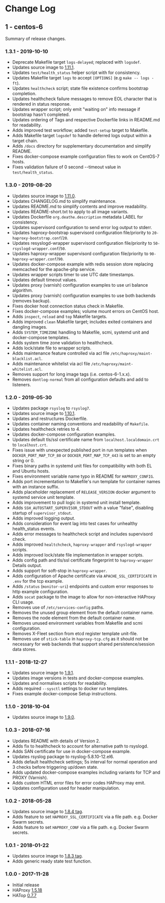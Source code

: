 # Change Log

## 1 - centos-6

Summary of release changes.

### 1.3.1 - 2019-10-10

- Deprecate Makefile target `logs-delayed`; replaced with `logsdef`.
- Updates source image to [1.11.1](https://github.com/jdeathe/centos-ssh/releases/tag/1.11.1).
- Updates `test/health_status` helper script with for consistency.
- Updates Makefile target `logs` to accept `[OPTIONS]` (e.g `make -- logs -ft`).
- Updates `healthcheck` script; state file existence confirms bootstrap completion.
- Updates healthcheck failure messages to remove EOL character that is rendered in status response.
- Updates wrapper script; only emit "waiting on" info message if bootstrap hasn't completed.
- Updates ordering of Tags and respective Dockerfile links in README.md for readability.
- Adds improved test workflow; added `test-setup` target to Makefile.
- Adds Makefile target `logsdef` to handle deferred logs output within a target chain.
- Adds `/docs` directory for supplementary documentation and simplify README.
- Fixes docker-compose example configuration files to work on CentOS-7 hosts.
- Fixes validation failure of 0 second --timeout value in `test/health_status`.

### 1.3.0 - 2019-08-20

- Updates source image to [1.11.0](https://github.com/jdeathe/centos-ssh/releases/tag/1.11.0).
- Updates CHANGELOG.md to simplify maintenance.
- Updates README.md to simplify contents and improve readability.
- Updates README-short.txt to apply to all image variants.
- Updates Dockerfile `org.deathe.description` metadata LABEL for consistency.
- Updates supervisord configuration to send error log output to stderr.
- Updates haproxy-bootstrap supervisord configuration file/priority to `20-haproxy-bootstrap.conf`/`20`.
- Updates resyslogd-wrapper supervisord configuration file/priority to `50-rsyslogd-wrapper.conf`/`50`.
- Updates haproxy-wrapper supervisord configuration file/priority to `90-haproxy-wrapper.conf`/`90`.
- Updates docker-compose example with redis session store replacing memcached for the apache-php service.
- Updates wrapper scripts timer to use UTC date timestamps.
- Updates default timeout values.
- Updates proxy (varnish) configuration examples to use uri balance algorithm.
- Updates proxy (varnish) configuration examples to use both backends (removes backup).
- Fixes docker host connection status check in Makefile.
- Fixes docker-compose examples; volume mount errors on CentOS host.
- Adds `inspect`, `reload` and `top` Makefile targets.
- Adds improved `clean` Makefile target; includes exited containers and dangling images.
- Adds `SYSTEM_TIMEZONE` handling to Makefile, scmi, systemd unit and docker-compose templates.
- Adds system time zone validation to healthcheck.
- Adds lock/state file to wrapper scripts.
- Adds maintenance feature controlled via acl file `/etc/haproxy/maint-blacklist.acl`.
- Adds maintenance whitelist via acl file `/etc/haproxy/maint-whitelist.acl`.
- Removes support for long image tags (i.e. centos-6-1.x.x).
- Removes `dontlog-normal` from all configuration defaults and add to listeners.

### 1.2.0 - 2019-05-30

- Updates package `rsyslog` to `rsyslog7`.
- Updates source image to [1.10.1](https://github.com/jdeathe/centos-ssh/releases/tag/1.10.1).
- Updates and restructures Dockerfile.
- Updates container naming conventions and readability of `Makefile`.
- Updates healthcheck retries to 4.
- Updates docker-compose configuration examples.
- Updates default tls/ssl certificate name from `localhost.localdomain.crt` to `localhost.crt`.
- Fixes issue with unexpected published port in run templates when `DOCKER_PORT_MAP_TCP_80` or `DOCKER_PORT_MAP_TCP_443` is set to an empty string or 0.
- Fixes binary paths in systemd unit files for compatibility with both EL and Ubuntu hosts.
- Fixes environment variable name typo in README for `HAPROXY_CONFIG`.
- Adds port incrementation to Makefile's run template for container names with an instance suffix.
- Adds placeholder replacement of `RELEASE_VERSION` docker argument to systemd service unit template.
- Adds improvement to pull logic in systemd unit install template.
- Adds `SSH_AUTOSTART_SUPERVISOR_STDOUT` with a value "false", disabling startup of `supervisor_stdout`.
- Adds improved logging output.
- Adds consideration for event lag into test cases for unhealthy health_status events.
- Adds error messages to healthcheck script and includes supervisord check.
- Adds improved `healtchcheck`, `haproxy-wrapper` and `rsyslogd-wrapper` scripts.
- Adds improved lock/state file implementation in wrapper scripts.
- Adds config path and tls/ssl certificate fingerprint to `haproxy-wrapper` Details output.
- Adds support for soft-stop in `haproxy-wrapper`.
- Adds configuration of Apache certificate via `APACHE_SSL_CERTIFICATE` in `.env` for the tcp example.
- Adds `/status` (`monitor-uri`) endpoints and custom error responses to http example configuration.
- Adds `socat` package to the image to allow for non-interactive HAProxy CLI usage.
- Removes use of `/etc/services-config` paths.
- Removes the unused group element from the default container name.
- Removes the node element from the default container name.
- Removes unused environment variables from Makefile and scmi configuration.
- Removes X-Fleet section from etcd register template unit-file.
- Removes use of `stick-table` in `haproxy-tcp.cfg` as it should not be necessary for web backends that support shared persistence/session data stores.

### 1.1.1 - 2018-12-27

- Updates source image to [1.9.1](https://github.com/jdeathe/centos-ssh/releases/tag/1.9.1).
- Updates image versions in tests and docker-compose examples.
- Updates and normalises scripts for readability.
- Adds required `--sysctl` settings to docker run templates.
- Fixes example docker-compose Setup instructions.

### 1.1.0 - 2018-10-04

- Updates source image to [1.9.0](https://github.com/jdeathe/centos-ssh/releases/tag/1.9.0).

### 1.0.3 - 2018-07-16

- Updates README with details of Version 2.
- Adds fix to healthcheck to account for alternative path to rsyslogd.
- Adds SAN certificate for use in docker-compose example.
- Updates rsyslog package to rsyslog-5.8.10-12.el6.
- Adds default healthcheck settings; 5s interval for normal operation and 3 checks before triggering up/down state.
- Adds updated docker-compose examples including variants for TCP and PROXY (Varnish).
- Adds custom HTML error files for error codes HAProxy may emit.
- Updates configuration used for header manipulation.

### 1.0.2 - 2018-05-28

- Updates source image to [1.8.4 tag](https://github.com/jdeathe/centos-ssh/releases/tag/1.8.4).
- Adds feature to set `HAPROXY_SSL_CERTIFICATE` via a file path. e.g. Docker Swarm secrets.
- Adds feature to set `HAPROXY_CONF` via a file path. e.g. Docker Swarm secrets.

### 1.0.1 - 2018-01-22

- Updates source image to [1.8.3 tag](https://github.com/jdeathe/centos-ssh/releases/tag/1.8.3).
- Adds generic ready state test function.

### 1.0.0 - 2017-11-28

- Initial release
- HAProxy [1.5.18](http://www.haproxy.org/download/1.5/src/CHANGELOG)
- HATop [0.7.7](http://feurix.org/projects/hatop/changes/#hatop-0-7-7)
